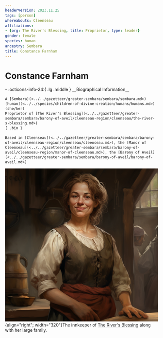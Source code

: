 ```yaml
---
headerVersion: 2023.11.25
tags: [person]
whereabouts: Cleenseau
affiliations:
- {org: The River's Blessing, title: Proprietor, type: leader}
gender: female
species: human
ancestry: Sembara
title: Constance Farnham
---
```

# Constance Farnham
<div class="grid cards ext-narrow-margin ext-one-column" markdown>
- :octicons-info-24:{ .lg .middle } __Biographical Information__

    A [Sembara](<../../gazetteer/greater-sembara/sembara/sembara.md>) [human](<../../species/children-of-divine-creation/humans/humans.md>) (she/her)  
    Proprietor of [The River's Blessing](<../../gazetteer/greater-sembara/sembara/barony-of-aveil/cleenseau-region/cleenseau/the-river-s-blessing.md>)  
    { .bio }

    Based in [Cleenseau](<../../gazetteer/greater-sembara/sembara/barony-of-aveil/cleenseau-region/cleenseau/cleenseau.md>), the [Manor of Cleenseau](<../../gazetteer/greater-sembara/sembara/barony-of-aveil/cleenseau-region/manor-of-cleenseau.md>), the [Barony of Aveil](<../../gazetteer/greater-sembara/sembara/barony-of-aveil/barony-of-aveil.md>)
</div>


![Constance Farnham](../../assets/constance-farnham.png){align="right"; width="320"}The innkeeper of [The River's Blessing](<../../gazetteer/greater-sembara/sembara/barony-of-aveil/cleenseau-region/cleenseau/the-river-s-blessing.md>) along with her large family.
